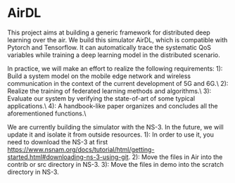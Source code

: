 # AirDL
This project aims at building a generic framework for distributed deep learning over the air. 
We build this simulator AirDL, which is compatible with Pytorch and Tensorflow. It can automatically trace the systematic QoS variables while training a deep learning model in the distributed scenario.


In practice, we will make an effort to realize the following requirements:
  1): Build a system model on the mobile edge network and wireless communication in the context of the current development of 5G and 6G.\\
  2): Realize the training of federated learning methods and algorithms.\\
  3): Evaluate our system by verifying the state-of-art of some typical applications.\\
  4): A handbook-like paper organizes and concludes all the aforementioned functions.\\
  

We are currently building the simulator with the NS-3. In the future, we will update it and isolate it from outside resources. 
1): In order to use it, you need to download the NS-3 at first https://www.nsnam.org/docs/tutorial/html/getting-started.html#downloading-ns-3-using-git. 
2): Move the files in Air into the contrib or src directory in NS-3. 
3): Move the files in demo into the scratch directory in NS-3.

